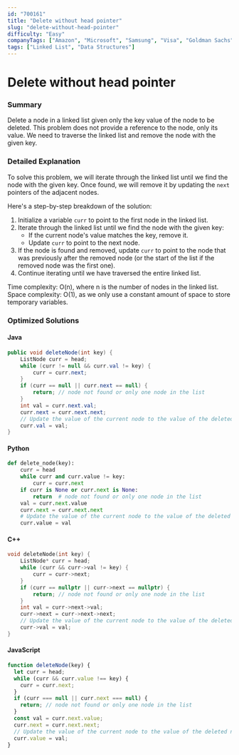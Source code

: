 ```yaml
---
id: "700161"
title: "Delete without head pointer"
slug: "delete-without-head-pointer"
difficulty: "Easy"
companyTags: ["Amazon", "Microsoft", "Samsung", "Visa", "Goldman Sachs", "Kritikal Solutions"]
tags: ["Linked List", "Data Structures"]
---
```


**Delete without head pointer**
==========================

### Summary
Delete a node in a linked list given only the key value of the node to be deleted. This problem does not provide a reference to the node, only its value. We need to traverse the linked list and remove the node with the given key.

### Detailed Explanation
To solve this problem, we will iterate through the linked list until we find the node with the given key. Once found, we will remove it by updating the `next` pointers of the adjacent nodes.

Here's a step-by-step breakdown of the solution:

1. Initialize a variable `curr` to point to the first node in the linked list.
2. Iterate through the linked list until we find the node with the given key:
	* If the current node's value matches the key, remove it.
	* Update `curr` to point to the next node.
3. If the node is found and removed, update `curr` to point to the node that was previously after the removed node (or the start of the list if the removed node was the first one).
4. Continue iterating until we have traversed the entire linked list.

Time complexity: O(n), where n is the number of nodes in the linked list.
Space complexity: O(1), as we only use a constant amount of space to store temporary variables.

### Optimized Solutions

#### Java
```java
public void deleteNode(int key) {
    ListNode curr = head;
    while (curr != null && curr.val != key) {
        curr = curr.next;
    }
    if (curr == null || curr.next == null) {
        return; // node not found or only one node in the list
    }
    int val = curr.next.val;
    curr.next = curr.next.next;
    // Update the value of the current node to the value of the deleted node
    curr.val = val;
}
```

#### Python
```python
def delete_node(key):
    curr = head
    while curr and curr.value != key:
        curr = curr.next
    if curr is None or curr.next is None:
        return  # node not found or only one node in the list
    val = curr.next.value
    curr.next = curr.next.next
    # Update the value of the current node to the value of the deleted node
    curr.value = val
```

#### C++
```cpp
void deleteNode(int key) {
    ListNode* curr = head;
    while (curr && curr->val != key) {
        curr = curr->next;
    }
    if (curr == nullptr || curr->next == nullptr) {
        return; // node not found or only one node in the list
    }
    int val = curr->next->val;
    curr->next = curr->next->next;
    // Update the value of the current node to the value of the deleted node
    curr->val = val;
}
```

#### JavaScript
```javascript
function deleteNode(key) {
  let curr = head;
  while (curr && curr.value !== key) {
    curr = curr.next;
  }
  if (curr === null || curr.next === null) {
    return; // node not found or only one node in the list
  }
  const val = curr.next.value;
  curr.next = curr.next.next;
  // Update the value of the current node to the value of the deleted node
  curr.value = val;
}
```